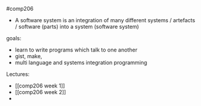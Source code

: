 #comp206
- A software system is an integration of many different systems / artefacts / software (parts) into a system (software system)


goals:
- learn to write programs which talk to one another
- gist, make, 
- multi language and systems integration programming


Lectures:
- [[comp206 week 1]]
- [[comp206 week 2]]
- 